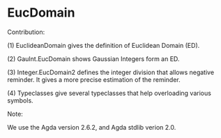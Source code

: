 # EucDomain

Contribution:

(1) EuclideanDomain gives the definition of Euclidean Domain (ED).

(2) GauInt.EucDomain shows Gaussian Integers form an ED.

(3) Integer.EucDomain2 defines the integer division that allows negative reminder. It gives a more precise estimation of the reminder.

(4) Typeclasses give several typeclasses that help overloading various symbols.

Note:

We use the Agda version 2.6.2, and Agda stdlib verion 2.0. 
